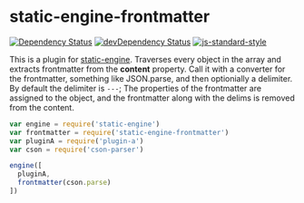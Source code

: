 # static-engine-frontmatter

[![Dependency Status](https://david-dm.org/erickmerchant/static-engine-frontmatter.svg?style=flat-square)](https://david-dm.org/erickmerchant/static-engine-frontmatter) [![devDependency Status](https://david-dm.org/erickmerchant/static-engine-frontmatter/dev-status.svg?style=flat-square)](https://david-dm.org/erickmerchant/static-engine-frontmatter#info=devDependencies) [![js-standard-style](https://img.shields.io/badge/code%20style-standard-brightgreen.svg?style=flat)](https://github.com/feross/standard)

This is a plugin for [static-engine](https://github.com/erickmerchant/static-engine). Traverses every object in the array and extracts frontmatter from the __content__ property. Call it with a converter for the frontmatter, something like JSON.parse, and then optionially a delimiter. By default the delimiter is `---`; The properties of the frontmatter are assigned to the object, and the frontmatter along with the delims is removed from the content.

```javascript
var engine = require('static-engine')
var frontmatter = require('static-engine-frontmatter')
var pluginA = require('plugin-a')
var cson = require('cson-parser')

engine([
  pluginA,
  frontmatter(cson.parse)
])
```
